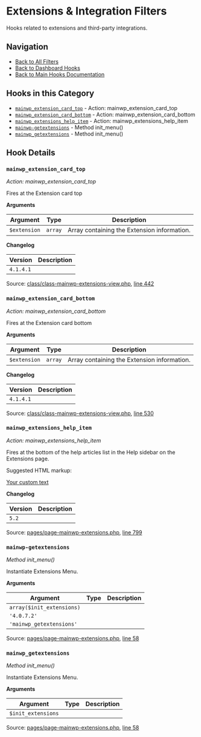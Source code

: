 # Extensions & Integration Filters

Hooks related to extensions and third-party integrations.

## Navigation

- [Back to All Filters](../index.md)
- [Back to Dashboard Hooks](../../index.md)
- [Back to Main Hooks Documentation](../../../index.md)

## Hooks in this Category

- [`mainwp_extension_card_top`](#mainwp_extension_card_top) - Action: mainwp_extension_card_top
- [`mainwp_extension_card_bottom`](#mainwp_extension_card_bottom) - Action: mainwp_extension_card_bottom
- [`mainwp_extensions_help_item`](#mainwp_extensions_help_item) - Action: mainwp_extensions_help_item
- [`mainwp-getextensions`](#mainwp-getextensions) - Method init_menu()
- [`mainwp_getextensions`](#mainwp_getextensions) - Method init_menu()

## Hook Details

### `mainwp_extension_card_top`

*Action: mainwp_extension_card_top*

Fires at the Extension card top

**Arguments**

Argument | Type | Description
-------- | ---- | -----------
`$extension` | `array` | Array containing the Extension information.

**Changelog**

Version | Description
------- | -----------
`4.1.4.1` | 

Source: [class/class-mainwp-extensions-view.php](https://github.com/mainwp/mainwp/blob/master/class/class-mainwp-extensions-view.php), [line 442](https://github.com/mainwp/mainwp/blob/master/class/class-mainwp-extensions-view.php#L442)



### `mainwp_extension_card_bottom`

*Action: mainwp_extension_card_bottom*

Fires at the Extension card bottom

**Arguments**

Argument | Type | Description
-------- | ---- | -----------
`$extension` | `array` | Array containing the Extension information.

**Changelog**

Version | Description
------- | -----------
`4.1.4.1` | 

Source: [class/class-mainwp-extensions-view.php](https://github.com/mainwp/mainwp/blob/master/class/class-mainwp-extensions-view.php), [line 530](https://github.com/mainwp/mainwp/blob/master/class/class-mainwp-extensions-view.php#L530)



### `mainwp_extensions_help_item`

*Action: mainwp_extensions_help_item*

Fires at the bottom of the help articles list in the Help sidebar on the Extensions page.

Suggested HTML markup:

<div class="item"><a href="Your custom URL">Your custom text</a></div>


**Changelog**

Version | Description
------- | -----------
`5.2` | 

Source: [pages/page-mainwp-extensions.php](https://github.com/mainwp/mainwp/blob/master/pages/page-mainwp-extensions.php), [line 799](https://github.com/mainwp/mainwp/blob/master/pages/page-mainwp-extensions.php#L799)



### `mainwp-getextensions`

*Method init_menu()*

Instantiate Extensions Menu.

**Arguments**

Argument | Type | Description
-------- | ---- | -----------
`array($init_extensions)` |  | 
`'4.0.7.2'` |  | 
`'mainwp_getextensions'` |  | 

Source: [pages/page-mainwp-extensions.php](https://github.com/mainwp/mainwp/blob/master/pages/page-mainwp-extensions.php), [line 58](https://github.com/mainwp/mainwp/blob/master/pages/page-mainwp-extensions.php#L58)



### `mainwp_getextensions`

*Method init_menu()*

Instantiate Extensions Menu.

**Arguments**

Argument | Type | Description
-------- | ---- | -----------
`$init_extensions` |  | 

Source: [pages/page-mainwp-extensions.php](https://github.com/mainwp/mainwp/blob/master/pages/page-mainwp-extensions.php), [line 58](https://github.com/mainwp/mainwp/blob/master/pages/page-mainwp-extensions.php#L58)



